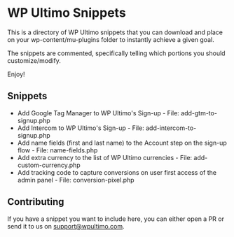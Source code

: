 # WP Ultimo Snippets

This is a directory of WP Ultimo snippets that you can download and place on your wp-content/mu-plugins folder to instantly achieve a given goal.

The snippets are commented, specifically telling which portions you should customize/modify.

Enjoy!

## Snippets
- Add Google Tag Manager to WP Ultimo's Sign-up - File: add-gtm-to-signup.php
- Add Intercom to WP Ultimo's Sign-up - File: add-intercom-to-signup.php
- Add name fields (first and last name) to the Account step on the sign-up flow - File: name-fields.php
- Add extra currency to the list of WP Ultimo currencies - File: add-custom-currency.php
- Add tracking code to capture conversions on user first access of the admin panel - File: conversion-pixel.php

## Contributing

If you have a snippet you want to include here, you can either open a PR or send it to us on support@wpultimo.com.
